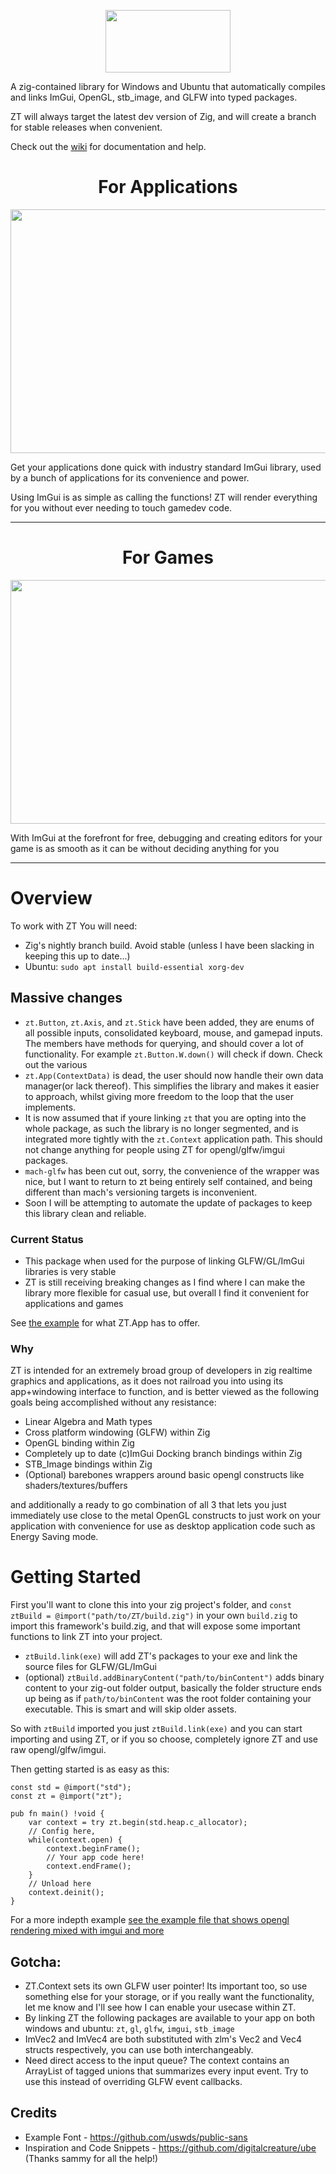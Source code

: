 <p align="center">
  <img width="200" height="100" src="/example/assets/texture/logo.png">
</p>

A zig-contained library for Windows and Ubuntu that automatically compiles and
links ImGui, OpenGL, stb_image, and GLFW into typed packages.

ZT will always target the latest dev version of Zig, and will
create a branch for stable releases when convenient.

Check out the [wiki](https://github.com/JonSnowbd/ZT/wiki) for documentation and help.

<h1 align=center>For Applications</h1>
<p align="center">
  <img width="640px" height="390px" src="https://cdn.discordapp.com/attachments/602279341371424780/864667669940273172/unknown.png">
</p>

Get your applications done quick with industry standard ImGui library, used
by a bunch of applications for its convenience and power.

Using ImGui is as simple as calling the functions! ZT will render
everything for you without ever needing to touch gamedev code.

<hr/>

<h1 align=center>For Games</h1>
<p align="center">
  <img width="640px" height="390px" src="https://cdn.discordapp.com/attachments/602279341371424780/864667491817095218/unknown.png">
</p>

With ImGui at the forefront for free, debugging and creating editors
for your game is as smooth as it can be without deciding anything for you

<hr/>

# Overview

To work with ZT You will need:

- Zig's nightly branch build. Avoid stable (unless I have been slacking in keeping this up to date...)
- Ubuntu: `sudo apt install build-essential xorg-dev`

## Massive changes

- `zt.Button`, `zt.Axis`, and `zt.Stick` have been added, they are enums of all possible inputs, consolidated
keyboard, mouse, and gamepad inputs. The members have methods for querying, and should cover a lot of functionality.
For example `zt.Button.W.down()` will check if down. Check out the various 
- `zt.App(ContextData)` is dead, the user should now handle their own data manager(or lack thereof). This
simplifies the library and makes it easier to approach, whilst giving more freedom to the loop that the user implements.
- It is now assumed that if youre linking `zt` that you are opting into the whole package, as such the library is no
longer segmented, and is integrated more tightly with the `zt.Context` application path. This should not change anything
for people using ZT for opengl/glfw/imgui packages.
- `mach-glfw` has been cut out, sorry, the convenience of the wrapper was nice, but I want to return to zt being
entirely self contained, and being different than mach's versioning targets is inconvenient.
- Soon I will be attempting to automate the update of packages to keep this library clean and reliable.

### Current Status

- This package when used for the purpose of linking GLFW/GL/ImGui libraries is very stable
- ZT is still receiving breaking changes as I find where I can make
the library more flexible for casual use, but overall I find it convenient for
applications and games

See [the example](/example/src/main.zig) for what ZT.App has to offer.

### Why

ZT is intended for an extremely broad group of developers in zig realtime graphics and applications, as it does not railroad you into
using its app+windowing interface to function, and is better viewed as the following goals being accomplished without
any resistance:

- Linear Algebra and Math types
- Cross platform windowing (GLFW) within Zig
- OpenGL binding within Zig
- Completely up to date (c)ImGui Docking branch bindings within Zig
- STB_Image bindings within Zig
- (Optional) barebones wrappers around basic opengl constructs like shaders/textures/buffers

and additionally a ready to go combination of all 3 that lets you just immediately use close to the metal
OpenGL constructs to just work on your application with convenience for use as desktop application code such as
Energy Saving mode.

# Getting Started

First you'll want to clone this into your zig project's folder, and `const ztBuild = @import("path/to/ZT/build.zig")` 
in your own `build.zig` to import this framework's build.zig, and that will expose some important functions
to link ZT into your project.

- `ztBuild.link(exe)` will add ZT's packages to your exe and link the source files for GLFW/GL/ImGui
- (optional) `ztBuild.addBinaryContent("path/to/binContent")` adds binary content to your zig-out folder output, basically the folder structure
ends up being as if `path/to/binContent` was the root folder containing your executable. This is smart and will skip older assets.

So with `ztBuild` imported you just `ztBuild.link(exe)` and you can start importing and using
ZT, or if you so choose, completely ignore ZT and use raw opengl/glfw/imgui.

Then getting started is as easy as this:

```Zig
const std = @import("std");
const zt = @import("zt");

pub fn main() !void {
    var context = try zt.begin(std.heap.c_allocator);
    // Config here,
    while(context.open) {
        context.beginFrame();
        // Your app code here!
        context.endFrame();
    }
    // Unload here
    context.deinit();
}
```

For a more indepth example [see the example file that shows opengl rendering mixed with imgui and more](example/src/main.zig)

## Gotcha:

- ZT.Context sets its own GLFW user pointer! Its important too, so use something else for your storage, or if you really want the functionality,
let me know and I'll see how I can enable your usecase within ZT.
- By linking ZT the following packages are available to your app on both windows and ubuntu: `zt`, `gl`, `glfw`, `imgui`, `stb_image`
- ImVec2 and ImVec4 are both substituted with zlm's Vec2 and Vec4 structs respectively, you can use both interchangeably.
- Need direct access to the input queue? The context contains an ArrayList of tagged unions that summarizes every input event.
Try to use this instead of overriding GLFW event callbacks.

## Credits

- Example Font - https://github.com/uswds/public-sans
- Inspiration and Code Snippets - https://github.com/digitalcreature/ube (Thanks sammy for all the help!)
